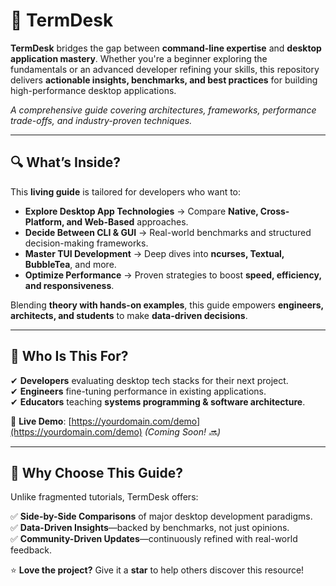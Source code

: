 # 📖 **TermDesk**

**TermDesk** bridges the gap between **command-line expertise** and **desktop application mastery**. Whether you're a beginner exploring the fundamentals or an advanced developer refining your skills, this repository delivers **actionable insights, benchmarks, and best practices** for building high-performance desktop applications.

*A comprehensive guide covering architectures, frameworks, performance trade-offs, and industry-proven techniques.*

---

## 🔍 **What’s Inside?**

This **living guide** is tailored for developers who want to:

- **Explore Desktop App Technologies** → Compare **Native, Cross-Platform, and Web-Based** approaches.
- **Decide Between CLI & GUI** → Real-world benchmarks and structured decision-making frameworks.
- **Master TUI Development** → Deep dives into **ncurses, Textual, BubbleTea**, and more.
- **Optimize Performance** → Proven strategies to boost **speed, efficiency, and responsiveness**.

Blending **theory with hands-on examples**, this guide empowers **engineers, architects, and students** to make **data-driven decisions**.

---

## 🎯 **Who Is This For?**

✔ **Developers** evaluating desktop tech stacks for their next project.  
✔ **Engineers** fine-tuning performance in existing applications.  
✔ **Educators** teaching **systems programming & software architecture**.

🔗 **Live Demo**: [https://yourdomain.com/demo](https://yourdomain.com/demo) *(Coming Soon! 🔜)*

---

## 🚀 **Why Choose This Guide?**

Unlike fragmented tutorials, TermDesk offers:

✅ **Side-by-Side Comparisons** of major desktop development paradigms.  
✅ **Data-Driven Insights**—backed by benchmarks, not just opinions.  
✅ **Community-Driven Updates**—continuously refined with real-world feedback.

⭐ **Love the project?** Give it a **star** to help others discover this resource!
